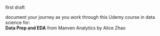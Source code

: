 first draft

document your journey as you work through this Udemy course in data science for:<br/>
**Data Prep and EDA** from Manven Analytics by Alice Zhao
<br/>

